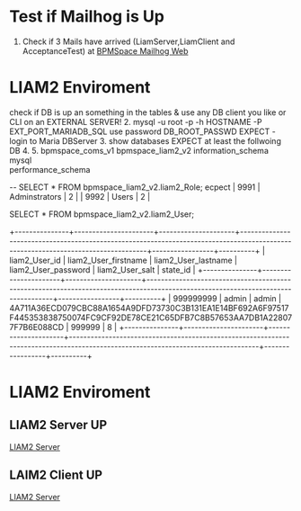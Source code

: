 
# Test if Mailhog is Up
 1. Check if 3 Mails have arrived (LiamServer,LiamClient and AcceptanceTest) at [BPMSpace Mailhog Web](http://HOSTNAME:EXT_PORT_MAILHOG_HTTP)
# LIAM2 Enviroment
check if DB is up an something in the tables & use any DB client you like or CLI on an EXTERNAL SERVER!
 2. mysql -u root -p -h HOSTNAME -P EXT_PORT_MARIADB_SQL use password DB_ROOT_PASSWD
 EXPECT - login to Maria DBServer
 3. show databases
  EXPECT at least the follwoing DB
 4. 
 5. bpmspace_coms_v1  bpmspace_liam2_v2  information_schema  mysql    
    performance_schema

-- SELECT * FROM bpmspace_liam2_v2.liam2_Role;
ecpect 
|          9991 | Adminstrators   |        2 |
|          9992 | Users           |        2 |

SELECT * FROM bpmspace_liam2_v2.liam2_User;


+---------------+----------------------+---------------------+----------------------------------------------------------------------------------------------------------------------------------+-----------------+----------+
| liam2_User_id | liam2_User_firstname | liam2_User_lastname | liam2_User_password                                                                                                              | liam2_User_salt | state_id |
+---------------+----------------------+---------------------+----------------------------------------------------------------------------------------------------------------------------------+-----------------+----------+
|     999999999 | admin                | admin               | 4A711A36ECD079CBC88A1654A9DFD73730C3B131EA1E14BF692A6F97517F445353838750074FC9CF92DE78CE21C65DFB7C8B57653AA7DB1A228077F7B6E088CD | 999999          |        8 |
+---------------+----------------------+---------------------+----------------------------------------------------------------------------------------------------------------------------------+-----------------+----------+


# LIAM2 Enviroment
## LIAM2 Server UP
[LIAM2 Server](http://HOSTNAME:EXT_PORT_LIAM2_HTTP)
## LAIM2 Client UP
[LIAM2 Server](http://HOSTNAME:EXT_PORT_LIAM2_CLIENT_HTTP)
